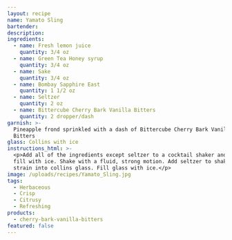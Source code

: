 ```yaml
---
layout: recipe
name: Yamato Sling
bartender:
description:
ingredients:
  - name: Fresh lemon juice
    quantity: 3/4 oz
  - name: Green Tea Honey syrup
    quantity: 3/4 oz
  - name: Sake
    quantity: 3/4 oz
  - name: Bombay Sapphire East
    quantity: 1 1/2 oz
  - name: Seltzer
    quantity: 2 oz
  - name: Bittercube Cherry Bark Vanilla Bitters
    quantity: 2 dropper/dash
garnish: >-
  Pineapple frond sprinkled with a dash of Bittercube Cherry Bark Vanilla
  Bitters
glass: Collins with ice
instructions_html: >-
  <p>Add all of the ingredients except seltzer to a cocktail shaker and then
  fill with ice. Shake with a fluid, strong motion. Add seltzer to shaker and
  strain into collins glass. Fill glass with ice.</p>
image: /uploads/recipes/Yamato_Sling.jpg
tags:
  - Herbaceous
  - Crisp
  - Citrusy
  - Refreshing
products:
  - cherry-bark-vanilla-bitters
featured: false
---
```



